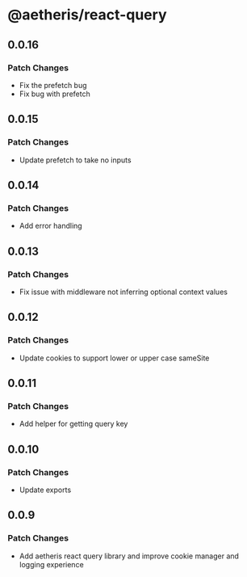 # @aetheris/react-query

## 0.0.16

### Patch Changes

-   Fix the prefetch bug
-   Fix bug with prefetch

## 0.0.15

### Patch Changes

-   Update prefetch to take no inputs

## 0.0.14

### Patch Changes

-   Add error handling

## 0.0.13

### Patch Changes

-   Fix issue with middleware not inferring optional context values

## 0.0.12

### Patch Changes

-   Update cookies to support lower or upper case sameSite

## 0.0.11

### Patch Changes

-   Add helper for getting query key

## 0.0.10

### Patch Changes

-   Update exports

## 0.0.9

### Patch Changes

-   Add aetheris react query library and improve cookie manager and logging experience
